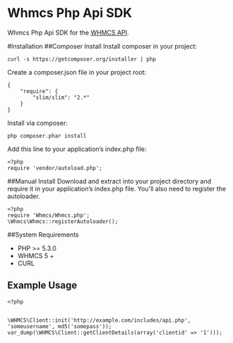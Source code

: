 # Whmcs Php Api SDK

Whmcs Php Api SDK for the [WHMCS API](http://docs.whmcs.com/API:Functions).

#Installation
##Composer Install
Install composer in your project:

    curl -s https://getcomposer.org/installer | php
    
Create a composer.json file in your project root:

    {
        "require": {
            "slim/slim": "2.*"
        }
    }
Install via composer:

    php composer.phar install
    
Add this line to your application’s index.php file:

    <?php
    require 'vendor/autoload.php';

##Manual Install
Download and extract into your project directory and require it in your application’s index.php file. You'll also need to register the autoloader.
    
    <?php
    require 'Whmcs/Whmcs.php';
    \Whmcs\Whmcs::registerAutoloader();
    
##System Requirements
* PHP >= 5.3.0
* WHMCS 5 +
* CURL
    

## Example Usage

    <?php
    

    \WHMCS\Client::init('http://example.com/includes/api.php', 'someusername', md5('somepass'));
    var_dump(\WHMCS\Client::getClientDetails(array('clientid' => '1')));



